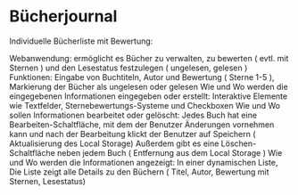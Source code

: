# Bücherjournal

Individuelle Bücherliste mit Bewertung:

Webanwendung: 
ermöglicht es Bücher zu verwalten, zu bewerten ( evtl. mit Sternen ) und den Lesestatus festzulegen ( ungelesen, gelesen ) 
Funktionen: 
Eingabe von Buchtiteln, Autor und Bewertung ( Sterne 1-5 ), Markierung der Bücher als ungelesen oder gelesen 
Wie und Wo werden die eingegebenen Informationen eingegeben oder erstellt:
Interaktive Elemente wie Textfelder, Sternebewertungs-Systeme und Checkboxen 
Wie und Wo sollen Informationen bearbeitet oder gelöscht:
Jedes Buch hat eine Bearbeiten-Schaltfläche, mit dem der Benutzer Änderungen vornehmen kann und nach der Bearbeitung klickt der Benutzer auf Speichern ( Aktualisierung des Local Storage)
Außerdem gibt es eine Löschen- Schaltfläche neben jedem Buch ( Entfernung aus dem Local Storage )
Wie und Wo werden die Informationen angezeigt: 
In einer dynamischen Liste, Die Liste zeigt alle Details zu den Büchern ( Titel, Autor, Bewertung mit Sternen, Lesestatus) 
